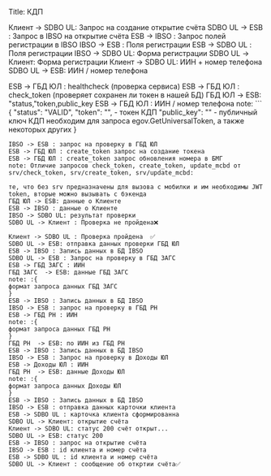 Title: КДП

Клиент -> SDBO UL: Запрос на создание открытие счёта
SDBO UL -> ESB : Запрос в IBSO на открытие счёта
ESB -> IBSO : Запрос полей регистрации в IBSO
IBSO -> ESB : Поля регистрации
ESB -> SDBO UL : Поля регистрации
IBSO -> SDBO UL: Форма регистрации
SDBO UL -> Клиент: Форма регистрации
Клиент -> SDBO UL: ИИН + номер телефона
SDBO UL -> ESB: ИИН / номер телефона

ESB -> ГБД ЮЛ : healthcheck (проверка сервиса)
ESB -> ГБД ЮЛ : check_token (проверяет сохранен ли токен в нашей БД)
ГБД ЮЛ -> ESB: "status,"token,public_key
ESB -> ГБД ЮЛ : ИИН / номер телефона
note: ```
{
"status": "VALID",
"token": "",   - токен КДП
"public_key": "" - публичный ключ КДП необходим для запроса egov.GetUniversalToken, а также некоторых других
}

```
IBSO -> ESB : запрос на проверку в ГБД ЮЛ
ESB -> ГБД ЮЛ : create_token запрос на создание токена
ESB -> ГБД ЮЛ : create_token запрос обновления номера в БМГ
note: Отличие запросов check_token, create_token, update_mcbd от srv/check_token, srv/create_token, srv/update_mcbd:

те, что без srv предназначены для вызова с мобилки и им необходимы JWT token, вторые можно вызывать с бэкенда
ГБД ЮЛ -> ESB: данные о Клиенте 
ESB -> IBSO : данные о Клиенте 
IBSO -> SDBO UL: результат проверки
SDBO UL -> Клиент : Проверка не пройдена❌ 

Клиент -> SDBO UL : Проверка пройдена  ✅
SDBO UL -> ESB: отправка данных проверки ГБД ЮЛ
ESB -> IBSO : Запись данных в БД IBSO 
SDBO UL -> ESB : Запрос на проверку в ГБД ЗАГС
ESB -> ГБД ЗАГС : ИИН
ГБД ЗАГС  -> ESB: данные ГБД ЗАГС
note: :{
формат запроса данных ГБД ЗАГС
}
ESB -> IBSO : Запись данных в БД IBSO 
IBSO -> ESB : запрос на проверку в ГБД РН
ESB -> ГБД РН : ИИН
note: :{
формат запроса данных ГБД РН
}
ГБД РН  -> ESB: по ИИН из ГБД РН
ESB -> IBSO : Запись данных в БД IBSO 
IBSO -> ESB : Запрос на проверку в Доходы ЮЛ
ESB -> Доходы ЮЛ : ИИН
ГБД РН  -> ESB: данные Доходы ЮЛ
note: :{
формат запроса данных Доходы ЮЛ
}
ESB -> IBSO : Запись данных в БД IBSO 
IBSO -> ESB : отправка данных карточки клиента
ESB -> SDBO UL : карточка клиента сформированна
SDBO UL -> Клиент: открытие счёта
Клиент -> SDBO UL: статус 200 счёт открыт...
SDBO UL -> ESB: статус 200
ESB -> IBSO : запрос на открытие счёта 
IBSO -> ESB : id клиента и номер счёта
ESB -> SDBO UL : id клиента и номер счёта
SDBO UL -> Клиент : сообщение об откртии счёта✅
```
